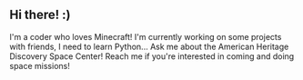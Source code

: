## Hi there! :)
I'm a coder who loves Minecraft!
I'm currently working on some projects with friends, I need to learn Python...
Ask me about the American Heritage Discovery Space Center!
Reach me if you're interested in coming and doing space missions!

<!--
**duane-allred/duane-allred** is a ✨ _special_ ✨ repository because its `README.md` (this file) appears on your GitHub profile.

Here are some ideas to get you started:

- 🔭 I’m currently working on ...
- 🌱 I’m currently learning ...
- 👯 I’m looking to collaborate on ...
- 🤔 I’m looking for help with ...
- 💬 Ask me about ...
- 📫 How to reach me: ...
- ⚡ Fun fact: ...
-->
